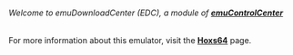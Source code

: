 ###### Welcome to emuDownloadCenter (EDC), a module of [**emuControlCenter**](https://github.com/PhoenixInteractiveNL/emuControlCenter/wiki/)

For more information about this emulator, visit the [**Hoxs64**](https://github.com/PhoenixInteractiveNL/emuDownloadCenter/wiki/Emulator-hoxs64#menu) page.
